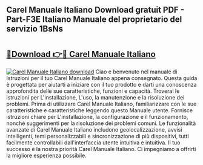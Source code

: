 ## Carel Manuale Italiano Download gratuit PDF - Part-F3E Italiano Manuale del proprietario del servizio 1BsNs

# <h2><a href="http://df991c.blite.top/?on=Carel+Manuale+Italiano">🔗Download 👉🔴 Carel Manuale Italiano</a></h2>

[![Carel Manuale Italiano download](https://i.imgur.com/lujVjoI.png)](http://df991c.blite.top/?on=Carel+Manuale+Italiano)
Ciao e benvenuto nel manuale di Istruzioni per il tuo Carel Manuale Italiano appena consegnato. Questa guida è progettata per aiutarti a iniziare con il tuo prodotto e darti una conoscenza approfondita delle sue caratteristiche, funzioni e capacità. Troverai le istruzioni per L'installazione, L'uso, la manutenzione e la risoluzione dei problemi. Prima di utilizzare Carel Manuale Italiano, familiarizzare con le sue caratteristiche e caratteristiche leggendo questo Manuale utente. Fornisce istruzioni chiare per L'installazione, la configurazione e il funzionamento, nonché suggerimenti per la risoluzione dei problemi comuni. Le funzionalità avanzate di Carel Manuale Italiano includono geolocalizzazione, avvisi intelligenti, temi personalizzabili e sincronizzazione di più dispositivi, tutti facilmente controllabili dall'interfaccia utente intuitiva e intuitiva. Il tuo successo è la nostra priorità Carel Manuale Italiano. Ci impegniamo a offrirti la migliore esperienza possibile.
